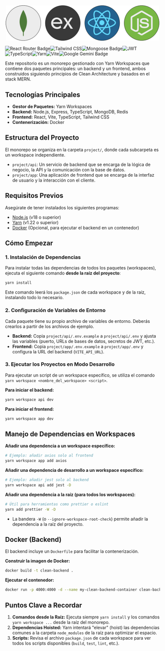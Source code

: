 <p align="center">
  <img src="https://github.com/PonchoCeniceros/clean_monorepo/blob/main/assets/mern.svg" width="500">
</p>

![React Router Badge](https://img.shields.io/badge/React%20Router-CA4245?logo=reactrouter&logoColor=fff&style=for-the-badge)![Tailwind CSS](https://img.shields.io/badge/Tailwind%20CSS-06B6D4?logo=tailwindcss&logoColor=fff&style=for-the-badge)![Mongoose Badge](https://img.shields.io/badge/Mongoose-F04D35?logo=mongoosedotws&logoColor=fff&style=for-the-badge)![JWT](https://img.shields.io/badge/JWT-000000?style=for-the-badge&logo=jsonwebtokens&logoColor=white)
![TypeScript](https://img.shields.io/badge/TypeScript-3178C6?style=for-the-badge&logo=typescript&logoColor=white)![Yarn](https://img.shields.io/badge/Yarn-2C8EBB?logo=yarn&logoColor=fff&style=for-the-badge)![Vite](https://img.shields.io/badge/vite-%23646CFF.svg?style=for-the-badge&logo=vite&logoColor=white)![Google Gemini Badge](https://img.shields.io/badge/Google%20Gemini-8E75B2?logo=googlegemini&logoColor=fff&style=for-the-badge)

Este repositorio es un monorepo gestionado con Yarn Workspaces que contiene dos paquetes principales: un backend y un frontend, ambos construidos siguiendo principios de Clean Architecture y basados en el stack MERN.

## Tecnologías Principales

- **Gestor de Paquetes:** Yarn Workspaces
- **Backend:** Node.js, Express, TypeScript, MongoDB, Redis
- **Frontend:** React, Vite, TypeScript, Tailwind CSS
- **Contenerización:** Docker

## Estructura del Proyecto

El monorepo se organiza en la carpeta `project/`, donde cada subcarpeta es un workspace independiente.

-   `project/api`: Un servicio de backend que se encarga de la lógica de negocio, la API y la comunicación con la base de datos.
-   `project/app`: Una aplicación de frontend que se encarga de la interfaz de usuario y la interacción con el cliente.

## Requisitos Previos

Asegúrate de tener instalados los siguientes programas:

-   [Node.js](https://nodejs.org/) (v18 o superior)
-   [Yarn](https://yarnpkg.com/) (v1.22 o superior)
-   [Docker](https://www.docker.com/) (Opcional, para ejecutar el backend en un contenedor)

## Cómo Empezar

### 1. Instalación de Dependencias

Para instalar todas las dependencias de todos los paquetes (workspaces), ejecuta el siguiente comando **desde la raíz del proyecto**:

```bash
yarn install
```

Este comando leerá los `package.json` de cada workspace y de la raíz, instalando todo lo necesario.

### 2. Configuración de Variables de Entorno

Cada paquete tiene su propio archivo de variables de entorno. Deberás crearlos a partir de los archivos de ejemplo.

-   **Backend:** Copia `project/api/.env.example` a `project/api/.env` y ajusta las variables (puerto, URLs de bases de datos, secretos de JWT, etc.).
-   **Frontend:** Copia `project/app/.env.example` a `project/app/.env` y configura la URL del backend (`VITE_API_URL`).

### 3. Ejecutar los Proyectos en Modo Desarrollo

Para ejecutar un script de un workspace específico, se utiliza el comando `yarn workspace <nombre_del_workspace> <script>`.

**Para iniciar el backend:**

```bash
yarn workspace api dev
```

**Para iniciar el frontend:**

```bash
yarn workspace app dev
```

## Manejo de Dependencias en Workspaces

**Añadir una dependencia a un workspace específico:**

```bash
# Ejemplo: añadir axios solo al frontend
yarn workspace app add axios
```

**Añadir una dependencia de desarrollo a un workspace específico:**

```bash
# Ejemplo: añadir jest solo al backend
yarn workspace api add jest -D
```

**Añadir una dependencia a la raíz (para todos los workspaces):**

```bash
# Útil para herramientas como prettier o eslint
yarn add prettier -W -D
```

-   La bandera `-W` (o `--ignore-workspace-root-check`) permite añadir la dependencia a la raíz del proyecto.

## Docker (Backend)

El backend incluye un `Dockerfile` para facilitar la contenerización.

**Construir la imagen de Docker:**

```bash
docker build -t clean-backend .
```

**Ejecutar el contenedor:**

```bash
docker run -p 4000:4000 -d --name my-clean-backend-container clean-backend
```

## Puntos Clave a Recordar

1.  **Comandos desde la Raíz:** Ejecuta siempre `yarn install` y los comandos `yarn workspace ...` desde la raíz del monorepo.
2.  **Dependencias Hoisted:** Yarn intentará "elevar" (hoist) las dependencias comunes a la carpeta `node_modules` de la raíz para optimizar el espacio.
3.  **Scripts:** Revisa el archivo `package.json` de cada workspace para ver todos los scripts disponibles (`build`, `test`, `lint`, etc.).
